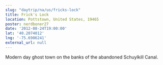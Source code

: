 ```yaml
---
slug: "daytrip/na/us/fricks-lock"
title: Frick's Lock
location: Pottstown, United States, 19465
poster: nerdboner27
date: '2012-08-24T19:00:00'
lat: '40.2074012'
lng: '-75.6906241'
external_url: null
---
```


Modern day ghost town on the banks of the abandoned Schuylkill Canal.
